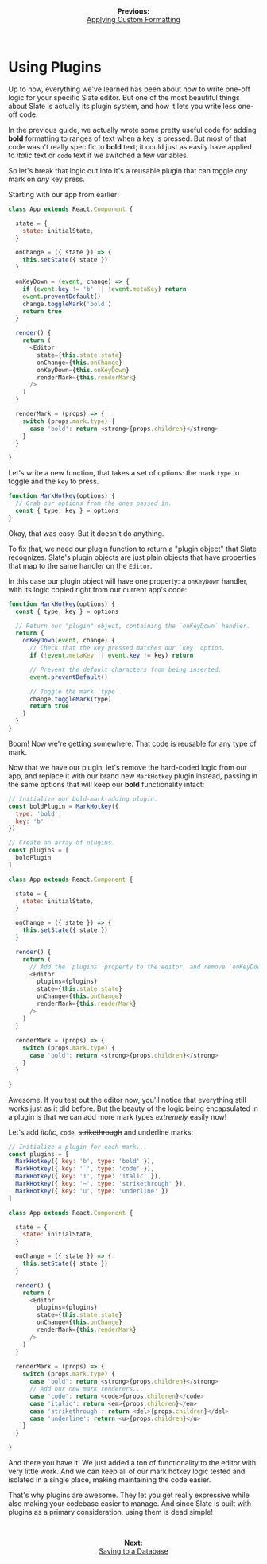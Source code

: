 
<br/>
<p align="center"><strong>Previous:</strong><br/><a href="./applying-custom-formatting.md">Applying Custom Formatting</a></p>
<br/>

# Using Plugins

Up to now, everything we've learned has been about how to write one-off logic for your specific Slate editor. But one of the most beautiful things about Slate is actually its plugin system, and how it lets you write less one-off code.

In the previous guide, we actually wrote some pretty useful code for adding **bold** formatting to ranges of text when a key is pressed. But most of that code wasn't really specific to **bold** text; it could just as easily have applied to _italic_ text or `code` text if we switched a few variables.

So let's break that logic out into it's a reusable plugin that can toggle _any_ mark on _any_ key press.

Starting with our app from earlier:

```js
class App extends React.Component {

  state = {
    state: initialState,
  }

  onChange = ({ state }) => {
    this.setState({ state })
  }

  onKeyDown = (event, change) => {
    if (event.key != 'b' || !event.metaKey) return
    event.preventDefault()
    change.toggleMark('bold')
    return true
  }

  render() {
    return (
      <Editor
        state={this.state.state}
        onChange={this.onChange}
        onKeyDown={this.onKeyDown}
        renderMark={this.renderMark}
      />
    )
  }

  renderMark = (props) => {
    switch (props.mark.type) {
      case 'bold': return <strong>{props.children}</strong>
    }
  }

}
```

Let's write a new function, that takes a set of options: the mark `type` to toggle and the `key` to press.

```js
function MarkHotkey(options) {
  // Grab our options from the ones passed in.
  const { type, key } = options
}
```

Okay, that was easy. But it doesn't do anything.

To fix that, we need our plugin function to return a "plugin object" that Slate recognizes. Slate's plugin objects are just plain objects that have properties that map to the same handler on the `Editor`.

In this case our plugin object will have one property: a `onKeyDown` handler, with its logic copied right from our current app's code:

```js
function MarkHotkey(options) {
  const { type, key } = options

  // Return our "plugin" object, containing the `onKeyDown` handler.
  return {
    onKeyDown(event, change) {
      // Check that the key pressed matches our `key` option.
      if (!event.metaKey || event.key != key) return

      // Prevent the default characters from being inserted.
      event.preventDefault()

      // Toggle the mark `type`.
      change.toggleMark(type)
      return true
    }
  }
}
```

Boom! Now we're getting somewhere. That code is reusable for any type of mark.

Now that we have our plugin, let's remove the hard-coded logic from our app, and replace it with our brand new `MarkHotkey` plugin instead, passing in the same options that will keep our **bold** functionality intact:

```js
// Initialize our bold-mark-adding plugin.
const boldPlugin = MarkHotkey({
  type: 'bold',
  key: 'b'
})

// Create an array of plugins.
const plugins = [
  boldPlugin
]

class App extends React.Component {

  state = {
    state: initialState,
  }

  onChange = ({ state }) => {
    this.setState({ state })
  }

  render() {
    return (
      // Add the `plugins` property to the editor, and remove `onKeyDown`.
      <Editor
        plugins={plugins}
        state={this.state.state}
        onChange={this.onChange}
        renderMark={this.renderMark}
      />
    )
  }
  
  renderMark = (props) => {
    switch (props.mark.type) {
      case 'bold': return <strong>{props.children}</strong>
    }
  }

}
```

Awesome. If you test out the editor now, you'll notice that everything still works just as it did before. But the beauty of the logic being encapsulated in a plugin is that we can add more mark types _extremely_ easily now!

Let's add _italic_, `code`, ~~strikethrough~~ and underline marks:

```js
// Initialize a plugin for each mark...
const plugins = [
  MarkHotkey({ key: 'b', type: 'bold' }),
  MarkHotkey({ key: '`', type: 'code' }),
  MarkHotkey({ key: 'i', type: 'italic' }),
  MarkHotkey({ key: '~', type: 'strikethrough' }),
  MarkHotkey({ key: 'u', type: 'underline' })
]

class App extends React.Component {

  state = {
    state: initialState,
  }

  onChange = ({ state }) => {
    this.setState({ state })
  }

  render() {
    return (
      <Editor
        plugins={plugins}
        state={this.state.state}
        onChange={this.onChange}
        renderMark={this.renderMark}
      />
    )
  }
  
  renderMark = (props) => {
    switch (props.mark.type) {
      case 'bold': return <strong>{props.children}</strong>
      // Add our new mark renderers...
      case 'code': return <code>{props.children}</code>
      case 'italic': return <em>{props.children}</em>
      case 'strikethrough': return <del>{props.children}</del>
      case 'underline': return <u>{props.children}</u>
    }
  }

}
```

And there you have it! We just added a ton of functionality to the editor with very little work. And we can keep all of our mark hotkey logic tested and isolated in a single place, making maintaining the code easier.

That's why plugins are awesome. They let you get really expressive while also making your codebase easier to manage. And since Slate is built with plugins as a primary consideration, using them is dead simple!


<br/>
<p align="center"><strong>Next:</strong><br/><a href="./saving-to-a-database.md">Saving to a Database</a></p>
<br/>
